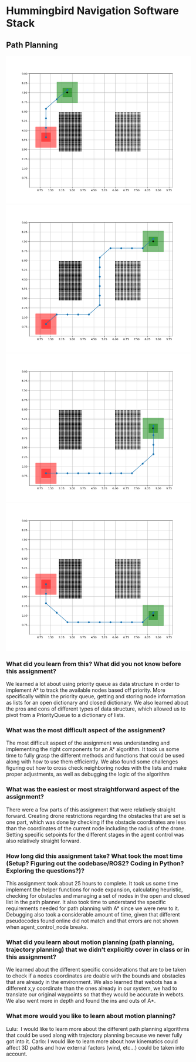 # Hummingbird Navigation Software Stack

## Path Planning

![](https://github.com/carlocolizzi/hbird_common/blob/main/Figure_1.png)
![](https://github.com/carlocolizzi/hbird_common/blob/main/Figure_2.png)
![](https://github.com/carlocolizzi/hbird_common/blob/main/Figure_3.png)
![](https://github.com/carlocolizzi/hbird_common/blob/main/Figure_4.png)

### What did you learn from this? What did you not know before this assignment?
We learned a lot about using priority queue as data structure in order to implement A* to track the available nodes based off priority. More specifically within the priority queue, getting and storing node information as lists for an open dictionary and closed dictionary. We also learned about the pros and cons of different types of data structure, which allowed us to pivot from a PriorityQueue to a dictionary of lists.

### What was the most difficult aspect of the assignment?
The most difficult aspect of the assignment was understanding and implementing the right components for an A* algorithm. It took us some time to fully grasp the different methods and functions that could be used along with how to use them efficiently. We also found some challenges figuring out how to cross check neighboring nodes with the lists and make proper adjustments, as well as debugging the logic of the algorithm

### What was the easiest or most straightforward aspect of the assignment?
There were a few parts of this assignment that were relatively straight forward. Creating drone restrictions regarding the obstacles that are set is one part, which was done by checking if the obstacle coordinates are less than the coordinates of the current node including the radius of the drone. Setting specific setpoints for the different stages in the agent control was also relatively straight forward.  

### How long did this assignment take? What took the most time (Setup? Figuring out the codebase/ROS2? Coding in Python? Exploring the questions?)?
This assignment took about 25 hours to complete. It took us some time implement the helper functions for node expansion, calculating heuristic, checking for obstacles and managing a set of nodes in the open and closed list in the path planner. It also took time to understand the specific requirements needed for path planning with A* since we were new to it. Debugging also took a considerable amount of time, given that different pseudocodes found online did not match and that errors are not shown when agent_control_node breaks.
 
### What did you learn about motion planning (path planning, trajectory planning) that we didn’t explicitly cover in class or in this assignment?
We learned about the different specific considerations that are to be taken to check if a nodes coordinates are doable with the bounds and obstacles that are already in the environment. We also learned that webots has a different x,y coordinate than the ones already in our system, we had to translate our original waypoints so that they would be accurate in webots. We also went more in depth and found the ins and outs of A*.
 
### What more would you like to learn about motion planning?
Lulu:  I would like to learn more about the different path planning algorithms that could be used along with trajectory planning because we never fully got into it. 
Carlo: I would like to learn more about how kinematics could affect 3D paths and how external factors (wind, etc...) could be taken into account.
